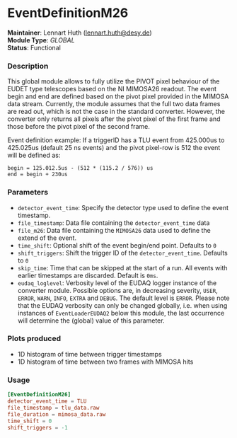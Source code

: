 # EventDefinitionM26
**Maintainer**: Lennart Huth (lennart.huth@desy.de)  
**Module Type**: *GLOBAL*  
**Status**: Functional

### Description
This global module allows to fully utilize the PIVOT pixel behaviour of the
EUDET type telescopes based on the NI MIMOSA26 readout. The event begin and
end are defined based on the  pivot pixel provided in the MIMOSA data
stream. Currently, the module assumes that the full two data frames are read
out, which is not the case in the standard converter.
However, the converter only returns all pixels after the pivot pixel of the first frame and those before the pivot pixel of the second frame.

Event definition example:
If a triggerID has a TLU event from 425.000us to 425.025us (default
25 ns events) and the pivot pixel-row is 512 the event will be defined as:

```
begin = 125.012.5us - (512 * (115.2 / 576)) us
end = begin + 230us
```

### Parameters
* `detector_event_time`: Specify the detector type used to define the event timestamp.
* `file_timestamp`: Data file containing the `detector_event_time` data
* `file_m26`: Data file containing the  `MIMOSA26` data used to define the extend of the event.
* `time_shift`: Optional shift of the event begin/end point. Defaults to `0`
* `shift_triggers`: Shift the trigger ID of the `detector_event_time`. Defaults to `0`
* `skip_time`: Time that can be skipped at the start of a run. All events with earlier timestamps are discarded. Default is `0ms`.
* `eudaq_loglevel`: Verbosity level of the EUDAQ logger instance of the converter module. Possible options are, in decreasing severity, `USER`, `ERROR`, `WARN`, `INFO`, `EXTRA` and `DEBUG`. The default level is `ERROR`. Please note that the EUDAQ verbosity can only be changed globally, i.e. when using instances of `EventLoaderEUDAQ2` below this module, the last occurrence will determine the (global) value of this parameter.


### Plots produced
* 1D histogram of time between trigger timestamps
* 1D histogram of time between two frames with MIMOSA hits

### Usage
```toml
[EventDefinitionM26]
detector_event_time = TLU
file_timestamp = tlu_data.raw
file_duration = mimosa_data.raw
time_shift = 0
shift_triggers = -1
```
